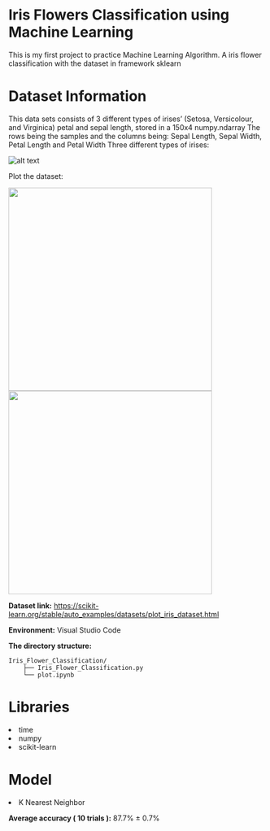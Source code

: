 # Iris Flowers Classification using Machine Learning
This is my first project to practice Machine Learning Algorithm. A iris flower classification with the dataset in framework sklearn

# Dataset Information

This data sets consists of 3 different types of irises’ (Setosa, Versicolour, and Virginica) petal and sepal length, stored in a 150x4 numpy.ndarray
The rows being the samples and the columns being: Sepal Length, Sepal Width, Petal Length and Petal Width
Three different types of irises:

![alt text](https://github.com/ttrung14/Iris-Classification/blob/293073440a3d6512fac37309f5f5c2f3e090445d/image/Iris-Dataset-Classification.png?raw=true)

Plot the dataset:

<img src = "https://github.com/ttrung14/Iris-Classification/blob/e1d29edb76f019c7daae1630cca1a8a278f3c3ac/image/iris_pca.png" width ="400" /> <img src = "https://github.com/ttrung14/Iris-Classification/blob/e1d29edb76f019c7daae1630cca1a8a278f3c3ac/image/iris_t-SNE.png" width ="400" />

**Dataset link:** https://scikit-learn.org/stable/auto_examples/datasets/plot_iris_dataset.html

**Environment:** Visual Studio Code

**The directory structure:**
```
Iris_Flower_Classification/
    ├── Iris_Flower_Classification.py
    └── plot.ipynb
```
# Libraries

<li>time
<li>numpy
<li>scikit-learn

# Model

<li> K Nearest Neighbor
   
**Average accuracy ( 10 trials ):** 87.7% ± 0.7% 
